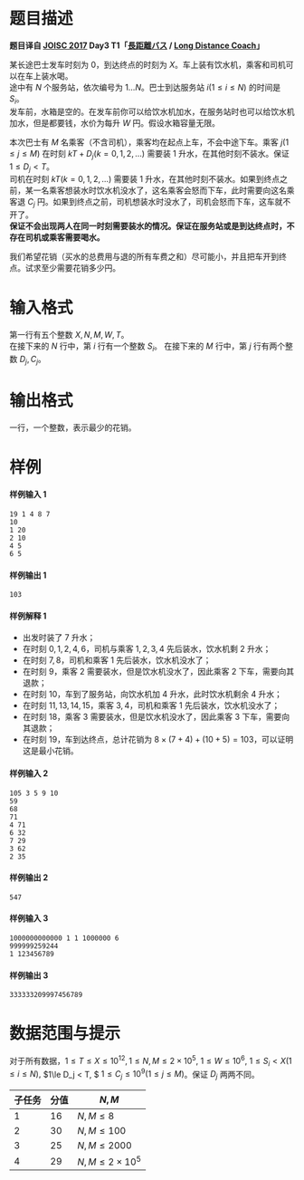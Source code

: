 
# 题目描述

**题目译自 [JOISC 2017](https://www.ioi-jp.org/camp/2017/2017-sp-tasks/index.html) Day3 T1「[長距離バス](https://www.ioi-jp.org/camp/2017/2017-sp-tasks/2017-sp-d3.pdf) / [Long Distance Coach](https://www.ioi-jp.org/camp/2017/2017-sp-tasks/2017-sp-d3-en.pdf)」**

某长途巴士发车时刻为 $0$，到达终点的时刻为 $X$。车上装有饮水机，乘客和司机可以在车上装水喝。  
途中有 $N$ 个服务站，依次编号为 $1\ldots N$。巴士到达服务站 $i(1\le i\le N)$ 的时间是 $S_i$。  
发车前，水箱是空的。在发车前你可以给饮水机加水，在服务站时也可以给饮水机加水，但是都要钱，水价为每升 $W$ 円。假设水箱容量无限。  

本次巴士有 $M$ 名乘客（不含司机），乘客均在起点上车，不会中途下车。乘客 $j(1\le j\le M)$ 在时刻 $kT+D_j(k=0,1,2,\ldots)$ 需要装 $1$ 升水，在其他时刻不装水。保证 $1≤ D_j < T$。  
司机在时刻 $kT(k=0,1,2,\ldots)$ 需要装 $1$ 升水，在其他时刻不装水。如果到终点之前，某一名乘客想装水时饮水机没水了，这名乘客会怒而下车，此时需要向这名乘客退 $C_j$ 円。如果到终点之前，司机想装水时没水了，司机会怒而下车，这车就不开了。  
**保证不会出现两人在同一时刻需要装水的情况。保证在服务站或是到达终点时，不存在司机或乘客需要喝水。**

我们希望花销（买水的总费用与退的所有车费之和）尽可能小，并且把车开到终点。试求至少需要花销多少円。

# 输入格式

第一行有五个整数 $X, N, M, W, T$。  
在接下来的 $N$ 行中，第 $i$ 行有一个整数 $S_i$。
在接下来的 $M$ 行中，第 $j$ 行有两个整数 $D_j, C_j$。


# 输出格式

一行，一个整数，表示最少的花销。

# 样例

#### 样例输入 1
```plain
19 1 4 8 7
10
1 20
2 10
4 5
6 5
```

#### 样例输出 1
```plain
103
```

#### 样例解释 1
* 出发时装了 $7$ 升水；
* 在时刻 $0, 1, 2, 4, 6$，司机与乘客 $1, 2, 3, 4$ 先后装水，饮水机剩 $2$ 升水；
* 在时刻 $7,8$，司机和乘客 $1$ 先后装水，饮水机没水了；
* 在时刻 $9$，乘客 $2$ 需要装水，但是饮水机没水了，因此乘客 $2$ 下车，需要向其退款；
* 在时刻 $10$，车到了服务站，向饮水机加 $4$ 升水，此时饮水机剩余 $4$ 升水；
* 在时刻 $11,13,14,15$，乘客 $3,4$，司机和乘客 $1$ 先后装水，饮水机没水了；
* 在时刻 $18$，乘客 $3$ 需要装水，但是饮水机没水了，因此乘客 $3$ 下车，需要向其退款；
* 在时刻 $19$，车到达终点，总计花销为 $8\times(7+4)+(10+5)=103$，可以证明这是最小花销。

#### 样例输入 2
```plain
105 3 5 9 10
59
68
71
4 71
6 32
7 29
3 62
2 35
```

#### 样例输出 2
```plain
547
```

#### 样例输入 3
```plain
1000000000000 1 1 1000000 6
999999259244
1 123456789
```

#### 样例输出 3
```plain
333333209997456789
```

# 数据范围与提示

对于所有数据，$1\le T\le X\le 10^{12}, 1\le N, M \le 2\times 10^5,$ $1\le W\le 10^6,$ $1\le S_i< X(1\le i\le N),$ $1\le D_j < T, $ $1\le C_j\le 10^9(1\le j\le M)$。保证 $D_j$ 两两不同。

|子任务|分值|$N,M$|
|-|-|-|
|1|16|$N,M\le 8$|
|2|30|$N,M\le 100$|
|3|25|$N,M\le 2000$|
|4|29|$N,M\le 2\times 10^5$|

